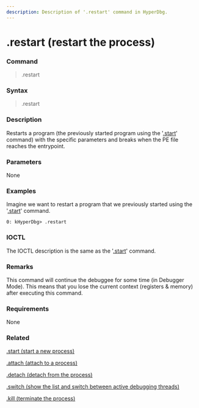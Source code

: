 ```yaml
---
description: Description of '.restart' command in HyperDbg.
---
```


# .restart (restart the process)

### Command

> .restart

### Syntax

> .restart&#x20;

### Description

Restarts a program (the previously started program using the '[.start](https://docs.hyperdbg.org/commands/meta-commands/.start)' command) with the specific parameters and breaks when the PE file reaches the entrypoint.

### Parameters

None

### Examples

Imagine we want to restart a program that we previously started using the '[.start](https://docs.hyperdbg.org/commands/meta-commands/.start)' command.

```
0: kHyperDbg> .restart 
```

### IOCTL

The IOCTL description is the same as the '[.start](https://docs.hyperdbg.org/commands/meta-commands/.start)' command.

### Remarks

This command will continue the debuggee for some time (in Debugger Mode). This means that you lose the current context (registers & memory) after executing this command.

### Requirements

None

### Related

[.start (start a new process)](https://docs.hyperdbg.org/commands/meta-commands/.start)

[.attach (attach to a process)](https://docs.hyperdbg.org/commands/meta-commands/.attach)

[.detach (detach from the process)](https://docs.hyperdbg.org/commands/meta-commands/.detach)

[.switch (show the list and switch between active debugging threads)](https://docs.hyperdbg.org/commands/meta-commands/.switch)

[.kill (terminate the process)](https://docs.hyperdbg.org/commands/meta-commands/.kill)
